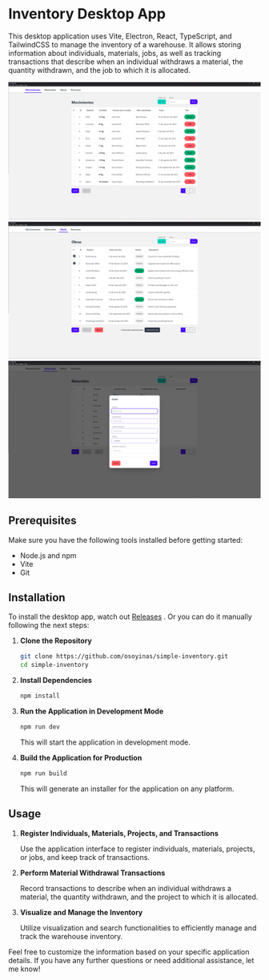 # Inventory Desktop App

This desktop application uses Vite, Electron, React, TypeScript, and TailwindCSS to manage the inventory of a warehouse. It allows storing information about individuals, materials, jobs, as well as tracking transactions that describe when an individual withdraws a material, the quantity withdrawn, and the job to which it is allocated.

![image](https://github.com/osoyinas/simple-inventory/blob/main/assets/1.png)
![image](https://github.com/osoyinas/simple-inventory/blob/main/assets/2.png)
![image](https://github.com/osoyinas/simple-inventory/blob/main/assets/3.png)

## Prerequisites

Make sure you have the following tools installed before getting started:

- Node.js and npm
- Vite
- Git

## Installation

To install the desktop app, watch out [Releases](https://github.com/osoyinas/simple-inventory/releases) . Or you can do it manually following the next steps:

1. **Clone the Repository**

    ```bash
    git clone https://github.com/osoyinas/simple-inventory.git
    cd simple-inventory
    ```

2. **Install Dependencies**

    ```bash
    npm install
    ```
    

3. **Run the Application in Development Mode**

    ```bash
    npm run dev
    ```

    This will start the application in development mode.

4. **Build the Application for Production**

    ```bash
    npm run build
    ```

    This will generate an installer for the application on any platform.

## Usage

1. **Register Individuals, Materials, Projects, and Transactions**

    Use the application interface to register individuals, materials, projects, or jobs, and keep track of transactions.

2. **Perform Material Withdrawal Transactions**

    Record transactions to describe when an individual withdraws a material, the quantity withdrawn, and the project to which it is allocated.

3. **Visualize and Manage the Inventory**

    Utilize visualization and search functionalities to efficiently manage and track the warehouse inventory.

Feel free to customize the information based on your specific application details. If you have any further questions or need additional assistance, let me know!

